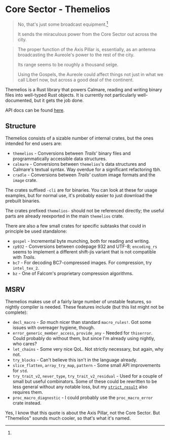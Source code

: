 # Core Sector - Themelios
> No, that's just some broadcast equipment.[^axis-pillar]
>
> It sends the miraculous power from the
> Core Sector out across the city.

> The proper function of the Axis Pillar is,
> essentially, as an antenna broadcasting the
> Aureole's power to the rest of the city.
>
> Its range seems to be roughly a thousand
> selge.
>
> Using the Gospels, the Aureole could affect
> things not just in what we call Liberl now, but
> across a good deal of the continent.

Themelios is a Rust library that powers Calmare, reading and writing binary
files into well-typed Rust objects. It is currently not particularly
well-documented, but it gets the job done.

API docs can be found [here](https://aureole.kyuuhachi.dev/doc/themelios/).

## Structure

Themelios consists of a sizable number of internal crates, but the ones
intended for end users are:

- `themelios` - Conversions between *Trails'* binary files and programmatically
  accessible data structures.
- `calmare` - Conversions between `themelios`'s data structures and Calmare's
  textual syntax. Way overdue for a significant refactoring tbh.
- `cradle` - Conversions between *Trails'* custom image formats and the `image`
  crate.

The crates suffixed `-cli` are for binaries. You can look at these for usage
examples, but for normal use, it's probably easier to just download the
prebuilt binaries.

The crates prefixed `themelios-` should not be referenced directly; the useful
parts are already reexported in the main `themelios` crate.

There are also a few small crates for specific subtasks that could in principle
be used standalone:

- `gospel` - Incremental byte munching, both for reading and writing.
- `cp932` - Conversions between codepage 932 and UTF-8; `encoding_rs` seems to
  implement a different shift-jis variant that is not compatible with *Trails*.
- `bc7` - For decoding BC7-compressed images. For compression, try `intel_tex_2`.
- `bz` - One of Falcom's proprietary compression algorithms.

## MSRV

Themelios makes use of a fairly large number of unstable features, so nightly
compiler is needed. These features include (but this list might not be complete):

- `decl_macro` - *So* much nicer than standard `macro_rules!`. Got some issues
  with overeager hygiene, though.
- `error_generic_member_access`, `provide_any` - Needed for `thiserror`. Could
  probably do without them, but since I'm already using nightly, who cares?
- `let_chains` - Some very nice QoL. Not strictly necessary, but again, why not.
- `try_blocks` - Can't believe this isn't in the language already.
- `slice_flatten`, `array_try_map`, `pattern` - Some small API improvements for `std`.
- `try_trait_v2`, `never_type`, `try_trait_v2_residual` - Used for a couple of
  small but useful combinators. Some of these could be rewritten to be less
  general without any notable loss, but my
  [`strict_result`](https://crates.io/crates/strict_result) also requires them.
- `proc_macro_diagnostic` - I could probably use the `proc_macro_error` crate instead.

[^axis-pillar]:
  Yes, I know that this quote is about the Axis Pillar, not the Core Sector.
  But "Themelios" sounds much cooler, so that's what it's named.
